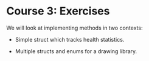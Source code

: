 # Course 3: Exercises

We will look at implementing methods in two contexts:

* Simple struct which tracks health statistics.

* Multiple structs and enums for a drawing library.

<!-- <details>

After looking at the exercises, you can look at the [solutions] provided.

[solutions]: solutions-morning.md

</details> -->
